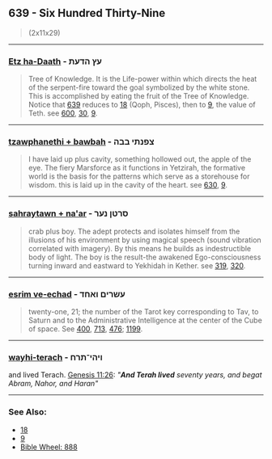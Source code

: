 ## 639 - Six Hundred Thirty-Nine
> (2x11x29)

---

### [Etz ha-Daath](/keys/OTz.HDOTh) - עץ הדעת
> Tree of Knowledge. It is the Life-power within which directs the heat of the serpent-fire toward the goal symbolized by the white stone. This is accomplished by eating the fruit of the Tree of Knowledge. Notice that [639](639) reduces to [18](18) (Qoph, Pisces), then to [9](9), the value of Teth. see [600](600), [30](30), [9](9).

---

### [tzawphanethi + bawbah](/keys/TzPNThI.BBH) - צפנתי בבה
> I have laid up plus cavity, something hollowed out, the apple of the eye. The fiery Marsforce as it functions in Yetzirah, the formative world is the basis for the patterns which serve as a storehouse for wisdom. this is laid up in the cavity of the heart. see [630](630), [9](9).

---

### [sahraytawn + na'ar](/keys/SRTN.NOR) - סרטן נער
> crab plus boy. The adept protects and isolates himself from the illusions of his environment by using magical speech (sound vibration correlated with imagery). By this means he builds as indestructible body of light. The boy is the result-the awakened Ego-consciousness turning inward and eastward to Yekhidah in Kether. see [319](319), [320](320).

---

### [esrim ve-echad](/keys/OShRIM.VAChD) - עשרים ואחד
> twenty-one, 21; the number of the Tarot key corresponding to Tav, to Saturn and to the Administrative Intelligence at the center of the Cube of space. See [400](400), [713](713), [476](476); [1199](1199).

---

### [wayhi-terach](/keys/VIHI-ThRCh) - ויהי־תרח
and lived Terach. [Genesis 11:26](https://biblehub.com/genesis/11-26.htm): *"**And Terah lived** seventy years, and begat Abram, Nahor, and Haran"*

---

### See Also:

- [18](18)
- [9](9)
- [Bible Wheel: 888](https://www.biblewheel.com//GR/GR_Database.php?SearchBy_Gematria=888)

